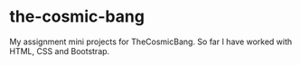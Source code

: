 # the-cosmic-bang
My assignment mini projects for TheCosmicBang.
So far I have worked with HTML, CSS and Bootstrap.
